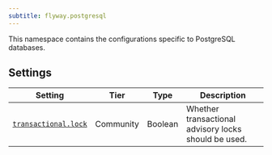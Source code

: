 ```yaml
---
subtitle: flyway.postgresql
---
```


This namespace contains the configurations specific to PostgreSQL databases.

## Settings

| Setting                                                                                                                           | Tier      | Type    | Description                                          |
|-----------------------------------------------------------------------------------------------------------------------------------|-----------|---------|------------------------------------------------------|
| [`transactional.lock`](<Configuration/Flyway Namespace/Flyway PostgreSQL Namespace/Flyway PostgreSQL Transactional Lock Setting>) | Community | Boolean | Whether transactional advisory locks should be used. |
